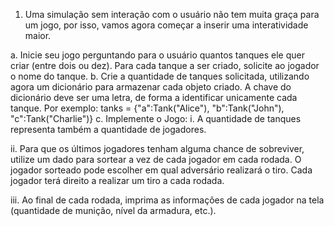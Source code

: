 1) Uma simulação sem interação com o usuário não tem muita graça para um jogo, por isso, vamos agora começar a inserir uma interatividade maior.

a.	Inicie seu jogo perguntando para o usuário quantos tanques ele quer criar (entre dois ou dez). Para cada tanque a ser criado, solicite ao jogador o nome do tanque.
b.	Crie a quantidade de tanques solicitada, utilizando agora um dicionário para armazenar cada objeto criado. A chave do dicionário deve ser uma letra, de forma a identificar unicamente cada tanque. Por exemplo:
tanks = {"a":Tank("Alice"), "b":Tank("John"), "c":Tank("Charlie")}
c.	Implemente o Jogo:
i.	A quantidade de tanques representa também a quantidade de jogadores. 

ii.	Para que os últimos jogadores tenham alguma chance de sobreviver, utilize um dado para sortear a vez de cada jogador em cada rodada. O jogador sorteado pode escolher em qual adversário realizará o tiro. Cada jogador terá direito a realizar um tiro a cada rodada.

iii.	Ao final de cada rodada, imprima as informações de cada jogador na tela (quantidade de munição, nível da armadura, etc.).
